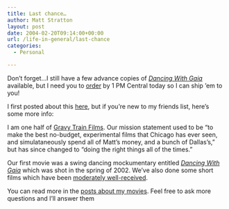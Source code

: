 ```yaml
---
title: Last chance…
author: Matt Stratton
layout: post
date: 2004-02-20T09:14:00+00:00
url: /life-in-general/last-chance
categories:
  - Personal

---
```

Don&#8217;t forget&#8230;I still have a few advance copies of _[Dancing With Gaia][1]_ available, but I need you to [order][2] by 1 PM Central today so I can ship &#8217;em to you!

I first posted about this [here][3], but if you&#8217;re new to my friends list, here&#8217;s some more info:

I am one half of [Gravy Train Films][4]. Our mission statement used to be &#8220;to make the best no-budget, experimental films that Chicago has ever seen, and simulataneously spend all of Matt&#8217;s money, and a bunch of Dallas&#8217;s,&#8221; but has since changed to &#8220;doing the right things all of the times.&#8221;

Our first movie was a swing dancing mockumentary entitled [_Dancing With Gaia_][1] which was shot in the spring of 2002. We&#8217;ve also done some short films which have been [moderately well-received][5].

You can read more in the [posts about my movies][6]. Feel free to ask more questions and I&#8217;ll answer them

 [1]: http://dancingwithgaia.com
 [2]: http://dancingwithgaia.com/purchase.htm
 [3]: http://mugsy1274.livejournal.com/205112.html
 [4]: http://gravytrainfilms.com
 [5]: http://www.triggerstreet.com
 [6]: http://www.livejournal.com/tools/memories.bml?user=mugsy1274&keyword=film&filter=all